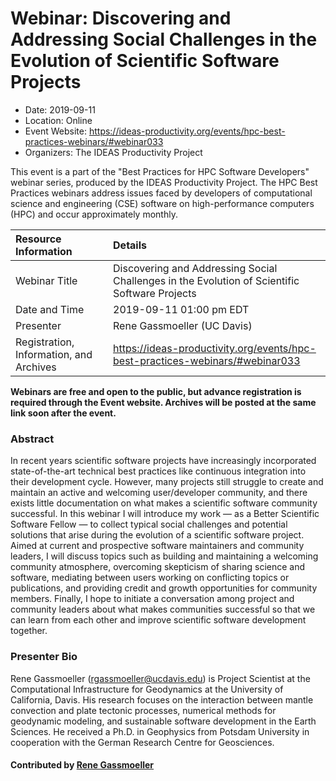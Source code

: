 













			   

<!-- Note: this label does NOT include the trailing colon -->





# Webinar: Discovering and Addressing Social Challenges in the Evolution of Scientific Software Projects

- Date: 2019-09-11
- Location: Online
- Event Website: https://ideas-productivity.org/events/hpc-best-practices-webinars/#webinar033
- Organizers: The IDEAS Productivity Project
			   
This event is a part of the "Best Practices for HPC Software
Developers" webinar series, produced by the IDEAS Productivity
Project. The HPC Best Practices webinars address issues faced by
developers of computational science and engineering (CSE) software on
high-performance computers (HPC) and occur approximately monthly.

Resource Information | Details
:--- | :---			   
Webinar Title | Discovering and Addressing Social Challenges in the Evolution of Scientific Software Projects
Date and Time | 2019-09-11 01:00 pm EDT
Presenter | Rene Gassmoeller (UC Davis)
Registration, Information, and Archives | 	<https://ideas-productivity.org/events/hpc-best-practices-webinars/#webinar033>	   

**Webinars are free and open to the public, but advance registration is required through the Event website. Archives will be posted at the same link soon after the event.**

### Abstract
<p>In recent years scientific software projects have increasingly
incorporated state-of-the-art technical best practices like continuous
integration into their development cycle. However, many projects still
struggle to create and maintain an active and welcoming user/developer
community, and there exists little documentation on what makes a
scientific software community successful. In this webinar I will
introduce my work — as a Better Scientific Software Fellow — to
collect typical social challenges and potential solutions that arise
during the evolution of a scientific software project. Aimed at
current and prospective software maintainers and community leaders, I
will discuss topics such as building and maintaining a welcoming
community atmosphere, overcoming skepticism of sharing science and
software, mediating between users working on conflicting topics or
publications, and providing credit and growth opportunities for
community members. Finally, I hope to initiate a conversation among
project and community leaders about what makes communities successful
so that we can learn from each other and improve scientific software
development together.</p>



### Presenter Bio
<p>Rene Gassmoeller (<a href="mailto:rgassmoeller@ucdavis.edu">rgassmoeller@ucdavis.edu</a>) is Project Scientist at
the Computational Infrastructure for Geodynamics at the University of
California, Davis. His research focuses on the interaction between
mantle convection and plate tectonic processes, numerical methods for
geodynamic modeling, and sustainable software development in the Earth
Sciences. He received a Ph.D. in Geophysics from Potsdam University in
cooperation with the German Research Centre for Geosciences.</p>

    

#### Contributed by [Rene Gassmoeller](https://github.com/gassmoeller "Rene Gassmoeller GitHub profile")

<!---
Publish: preview
Categories: skills
Topics: online learning
Level: 2
Prerequisites: default
Aggregate: none
--->
